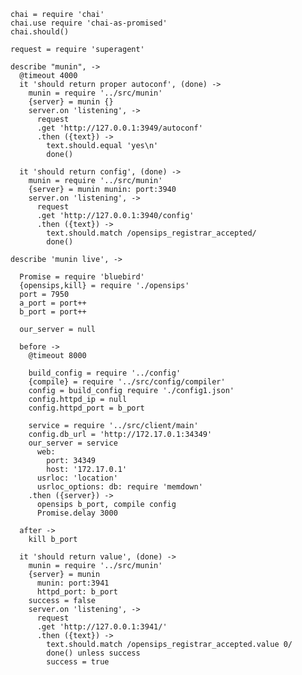     chai = require 'chai'
    chai.use require 'chai-as-promised'
    chai.should()

    request = require 'superagent'

    describe "munin", ->
      @timeout 4000
      it 'should return proper autoconf', (done) ->
        munin = require '../src/munin'
        {server} = munin {}
        server.on 'listening', ->
          request
          .get 'http://127.0.0.1:3949/autoconf'
          .then ({text}) ->
            text.should.equal 'yes\n'
            done()

      it 'should return config', (done) ->
        munin = require '../src/munin'
        {server} = munin munin: port:3940
        server.on 'listening', ->
          request
          .get 'http://127.0.0.1:3940/config'
          .then ({text}) ->
            text.should.match /opensips_registrar_accepted/
            done()

    describe 'munin live', ->

      Promise = require 'bluebird'
      {opensips,kill} = require './opensips'
      port = 7950
      a_port = port++
      b_port = port++

      our_server = null

      before ->
        @timeout 8000

        build_config = require '../config'
        {compile} = require '../src/config/compiler'
        config = build_config require './config1.json'
        config.httpd_ip = null
        config.httpd_port = b_port

        service = require '../src/client/main'
        config.db_url = 'http://172.17.0.1:34349'
        our_server = service
          web:
            port: 34349
            host: '172.17.0.1'
          usrloc: 'location'
          usrloc_options: db: require 'memdown'
        .then ({server}) ->
          opensips b_port, compile config
          Promise.delay 3000

      after ->
        kill b_port

      it 'should return value', (done) ->
        munin = require '../src/munin'
        {server} = munin
          munin: port:3941
          httpd_port: b_port
        success = false
        server.on 'listening', ->
          request
          .get 'http://127.0.0.1:3941/'
          .then ({text}) ->
            text.should.match /opensips_registrar_accepted.value 0/
            done() unless success
            success = true
